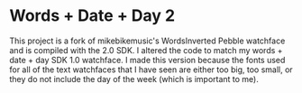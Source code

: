 Words + Date + Day 2
====================

This project is a fork of mikebikemusic's WordsInverted Pebble watchface and is compiled with the 2.0 SDK.  I altered the code to match my words + date + day SDK 1.0 watchface.  I made this version because the fonts used for all of the text watchfaces that I have seen are either too big, too small, or they do not include the day of the week (which is important to me).